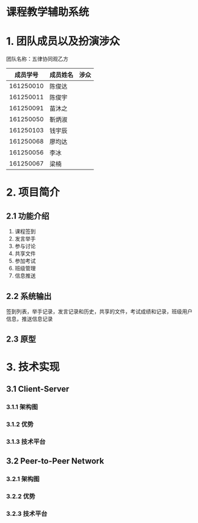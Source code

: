 # 课程教学辅助系统

# 1. 团队成员以及扮演涉众

团队名称：五律协同观乙方

| 成员学号 | 成员姓名 | 涉众 |
| -- | -- | -- |
| 161250010 | 陈俊达 |  |
| 161250011 | 陈俊宇 |  |
| 161250091 | 苗沐之 |  |
| 161250050 | 靳炳淑 |  |
| 161250103 | 钱宇辰 |  |
| 161250068 | 廖均达 |  |
| 161250056 | 李冰   |  |
| 161250067 | 梁楠   |  |

# 2. 项目简介

## 2.1 功能介绍

1. 课程签到
2. 发言举手
3. 参与讨论
4. 共享文件
5. 参加考试
6. 班级管理
7. 信息推送

## 2.2 系统输出

签到列表，举手记录，发言记录和历史，共享的文件，考试成绩和记录，班级用户信息，推送信息记录

## 2.3 原型

# 3. 技术实现

## 3.1 Client-Server

### 3.1.1 架构图

### 3.1.2 优势

### 3.1.3 技术平台



## 3.2 Peer-to-Peer Network

### 3.2.1 架构图

### 3.2.2 优势

### 3.2.3 技术平台